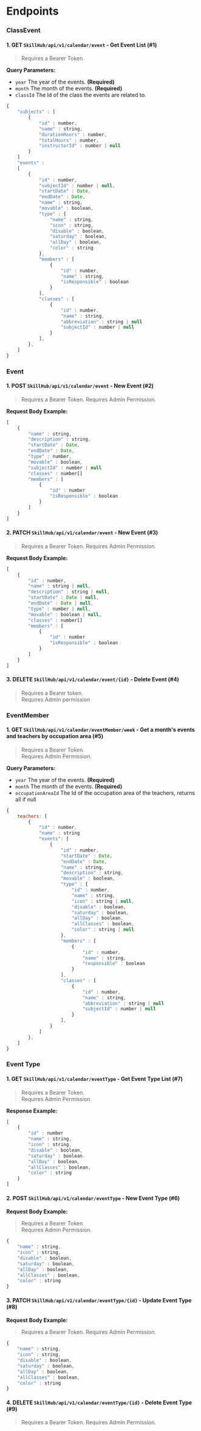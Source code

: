# Endpoints

### ClassEvent
#### 1. **GET** `SkillHub/api/v1/calendar/event` - Get Event List (#1)

> Requires a Bearer Token.

**Query Parameters:**
- `year` The year of the events. **(Required)**
- `month` The month of the events. **(Required)**
- `classId` The Id of the class the events are related to.

```javascript
{
    "subjects" : [
        {
            "id" : number,
            "name" : string,
            "durationHours" : number,
            "totalHours" : number,
            "instructorId" : number | null
        }
    ]
    "events" : 
    [
        {
            "id" : number,
            "subjectId" : number | null,
            "startDate" : Date,
            "endDate" : Date,
            "name" : string,
            "movable" : boolean,
            "type" : {
                "name" : string,
                "icon" : string,
                "disable" : boolean,
                "saturday" : boolean,
                "allDay" : boolean,
                "color" : string
            },
            "members" : [
                {
                    "id" : number,
                    "name" : string,
                    "isResponsible" : boolean
                }
            ],
            "classes" : [
                {
                    "id" : number,
                    "name" : string,
                    "abbreviation" : string | null
                    "subjectId" : number | null
                }
            ],
        },
    ]
}
```

### Event

#### 1. **POST** `SkillHub/api/v1/calendar/event` - New Event (#2)

> Requires a Bearer Token.
> Requires Admin Permission.

**Request Body Example:**

```javascript
[
    {
        "name" : string,
        "description" : string,
        "startDate" : Date,
        "endDate" : Date,
        "type" : number,
        "movable" : boolean,
        "subjectId" : number | null
        "classes" : number[]
        "members" : [
            {
                "id" : number
                "isResponsible" : boolean
            }
        ]
    }
]
```

#### 2. **PATCH** `SkillHub/api/v1/calendar/event` - New Event (#3)

> Requires a Bearer Token.
> Requires Admin Permission.

**Request Body Example:**

```javascript
[
    {
        "id" : number,
        "name" : string | null,
        "description" : string | null,
        "startDate" : Date | null,
        "endDate" : Date | null,
        "type" : number | null,
        "movable" : boolean | null,
        "classes" : number[]
        "members" : [
            {
                "id" : number
                "isResponsible" : boolean
            } 
        ]
    }
]
```

#### 3. **DELETE** `SkillHub/api/v1/calendar/event/{id}` - Delete Event (#4)

> Requires a Bearer token.  
> Requires Admin permission


### EventMember

#### 1. **GET** `SkillHub/api/v1/calendar/eventMember/week` - Get a month's events and teachers by occupation area (#5)

> Requires a Bearer Token.  
> Requires Admin Permission.

**Query Parameters:**
- `year` The year of the events. **(Required)**
- `month` The month of the events. **(Required)**
- `occupationAreaId` The Id of the occupation area of the teachers, returns all if null

```javascript
{
    teachers: [
        {
            "id" : number,
            "name" : string
            "events": [
                {
                    "id" : number,
                    "startDate" : Date,
                    "endDate" : Date,
                    "name" : string,
                    "description" : string,
                    "movable" : boolean,
                    "type" : {
                        "id" : number,
                        "name" : string,
                        "icon" : string | null,
                        "disable" : boolean,
                        "saturday" : boolean,
                        "allDay" : boolean,
                        "allClasses" : boolean,
                        "color" : string | null
                    },
                    "members" : [
                        {
                            "id" : number,
                            "name" : string,
                            "responsible" : boolean
                        }
                    ],
                    "classes" : [
                        {
                            "id" : number,
                            "name" : string,
                            "abbreviation" : string | null
                            "subjectId" : number | null
                        }
                    ],
                }
            ]
        },
    ]
}
```

### Event Type

#### 1. **GET** `SkillHub/api/v1/calendar/eventType` - Get Event Type List (#7)

> Requires a Bearer Token.  
> Requires Admin Permission.

**Response Example:**

```javascript
[
    {
        "id" : number
        "name" : string,
        "icon" : string,
        "disable" : boolean,
        "saturday" : boolean.
        "allDay" : boolean,
        "allClasses" : boolean,
        "color" : string
    }
]
```

#### 2. **POST** `SkillHub/api/v1/calendar/eventType` - New Event Type (#6)
 
**Request Body Example:**

> Requires a Bearer Token.  
> Requires Admin Permission.

```javascript
{
    "name" : string,
    "icon" : string,
    "disable" : boolean,
    "saturday" : boolean,
    "allDay" : boolean,
    "allClasses" : boolean,
    "color" : string
}
```

#### 3. **PATCH** `SkillHub/api/v1/calendar/eventType/{id}` - Update Event Type (#8)
 
**Request Body Example:**

> Requires a Bearer Token.
> Requires Admin Permission.

```javascript
{
    "name" : string,
    "icon" : string,
    "disable" : boolean,
    "saturday" : boolean,
    "allDay" : boolean,
    "allClasses" : boolean,
    "color" : string
}
```

#### 4. **DELETE** `SkillHub/api/v1/calendar/eventType/{id}` - Delete Event Type (#9)
 
> Requires a Bearer Token.
> Requires Admin Permission.